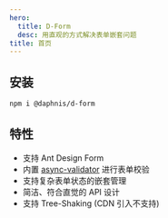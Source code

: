 ```yaml
---
hero:
  title: D-Form
  desc: 用直观的方式解决表单嵌套问题
title: 首页
---
```



## 安装
``` bash
npm i @daphnis/d-form
```

## 特性
- 支持 Ant Design Form
- 内置 [async-validator](https://github.com/yiminghe/async-validator) 进行表单校验
- 支持复杂表单状态的嵌套管理
- 简洁、符合直觉的 API 设计
- 支持 Tree-Shaking (CDN 引入不支持)
